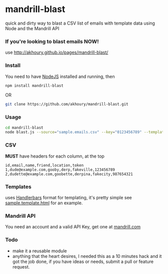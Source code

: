 mandrill-blast
==============

quick and dirty way to blast a CSV list of emails with template data using Node and the Mandrill API

### If you're looking to blast emails NOW!
use http://akhoury.github.io/pages/mandrill-blast/


### Install
You need to have [NodeJS](http://nodejs.org/) installed and running, then
```bash
npm install mandrill-blast
```
OR
```bash
git clone https://github.com/akhoury/mandrill-blast.git
```

### Usage
```bash
cd mandrill-blast
node blast.js --source="sample.emails.csv" --key="0123456789" --template="sample.template.html" --from-email="you@example.com" --from-name="Your Name" --to-email-column="email" --subject="Hi {{name}}" --to-name-column="name"
```

### CSV
__MUST__ have headers for each column, at the top
```csv
id,email,name,friend,location,token
1,dude@example.com,gooby,derp,fakeville,123456789
2,dudette@example.com,goobette,derpina,fakecity,987654321
```

### Templates
uses [Handlerbars](http://handlebarsjs.com/) format for templating,
it's pretty simple see [sample.template.html](sample.template.html) for an example.

### Mandrill API

You need an account and a valid API Key, get one at [mandrill.com](http://mandrill.com/)

### Todo
* make it a reusable module
* anything that the heart desires, I needed this as a 10 minutes hack and it got the job done, if you have ideas or needs, submit a pull or feature request.
